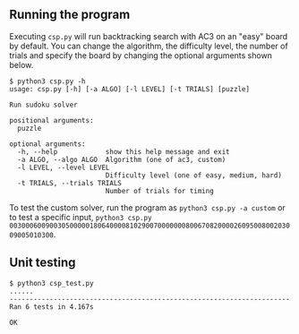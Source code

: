 ## Running the program

Executing `csp.py` will run backtracking search with AC3 on an "easy" board by default.  You can change the algorithm, the difficulty level, the number of trials and specify the board by changing the optional arguments shown below.

```
$ python3 csp.py -h
usage: csp.py [-h] [-a ALGO] [-l LEVEL] [-t TRIALS] [puzzle]

Run sudoku solver

positional arguments:
  puzzle

optional arguments:
  -h, --help            show this help message and exit
  -a ALGO, --algo ALGO  Algorithm (one of ac3, custom)
  -l LEVEL, --level LEVEL
                        Difficulty level (one of easy, medium, hard)
  -t TRIALS, --trials TRIALS
                        Number of trials for timing
```

To test the custom solver, run the program as `python3 csp.py -a custom` or to test a specific input, `python3 csp.py 003000600900305000001806400008102900700000008006708200002609500800203009005010300`.


## Unit testing

```
$ python3 csp_test.py
......
----------------------------------------------------------------------
Ran 6 tests in 4.167s

OK
```
